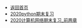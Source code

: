 <!-- docs/_sidebar.md -->

* [返回首页](/)
* [2020python期末复习](/远古历史/2020期末整理/2020python期末复习 "2020python期末复习")
* [2020计算机网络期末复习_前两章](/远古历史/2020期末整理/2020计算机网络期末复习_前两章 "2020计算机网络期末复习_前两章")


